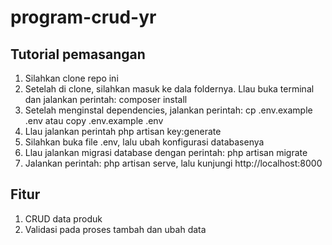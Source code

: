# program-crud-yr
## Tutorial pemasangan
1. Silahkan clone repo ini
2. Setelah di clone, silahkan masuk ke dala foldernya. Llau buka terminal dan jalankan perintah: composer install
4. Setelah menginstal dependencies, jalankan perintah: cp .env.example .env atau copy .env.example .env
5. Llau jalankan perintah php artisan key:generate
6. Silahkan buka file .env, lalu ubah konfigurasi databasenya
6. Llau jalankan migrasi database dengan perintah: php artisan migrate
7. Jalankan perintah: php artisan serve, lalu kunjungi http://localhost:8000

## Fitur
1. CRUD data produk
2. Validasi pada proses tambah dan ubah data
